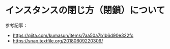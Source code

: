 <!-- TITLE: Instance Close -->
<!-- SUBTITLE: A quick summary of Instance Close -->

# インスタンスの閉じ方（閉鎖）について
参考記事：
* https://qiita.com/kumasun/items/7aa50a7b1b6d90e322fc
* https://snap.textfile.org/20180609220309/